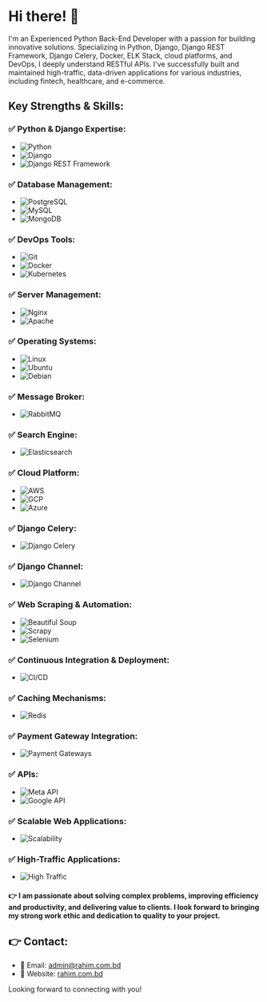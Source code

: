 # Hi there! 👋

I'm an Experienced Python Back-End Developer with a passion for building innovative solutions. Specializing in Python, Django, Django REST Framework, Django Celery, Docker, ELK Stack, cloud platforms, and DevOps, I deeply understand RESTful APIs. I've successfully built and maintained high-traffic, data-driven applications for various industries, including fintech, healthcare, and e-commerce.

## Key Strengths & Skills:

### ✅ Python & Django Expertise:
- ![Python](https://img.shields.io/badge/Python-3776AB?style=for-the-badge&logo=python&logoColor=white)
- ![Django](https://img.shields.io/badge/Django-092E20?style=for-the-badge&logo=Django&logoColor=white)
- ![Django REST Framework](https://img.shields.io/badge/DRF-ff1709?style=for-the-badge&logo=DRF&logoColor=white&color=ff1709&labelColor=gray)

### ✅ Database Management:
- ![PostgreSQL](https://img.shields.io/badge/PostgreSQL-316192?style=for-the-badge&logo=postgresql&logoColor=white)
- ![MySQL](https://img.shields.io/badge/MySQL-00000F?style=for-the-badge&logo=mysql&logoColor=white)
- ![MongoDB](https://img.shields.io/badge/MongoDB%20%20-CC2927?style=for-the-badge&logo=MongoDB%20%20&logoColor=white)

### ✅ DevOps Tools:
- ![Git](https://img.shields.io/badge/Git%20-0089D6?style=for-the-badge&logo=Git&logoColor=white)
- ![Docker](https://img.shields.io/badge/Docker%20-0089D6?style=for-the-badge&logo=Docker&logoColor=white)
- ![Kubernetes](https://img.shields.io/badge/Kubernetes%20-0089D6?style=for-the-badge&logo=Kubernetes&logoColor=white)

### ✅ Server Management:
- ![Nginx](https://img.shields.io/badge/Nginx-009639?style=for-the-badge&logo=nginx&logoColor=white)
- ![Apache](https://img.shields.io/badge/Apache-D22128?style=for-the-badge&logo=apache&logoColor=white)

### ✅ Operating Systems:
- ![Linux](https://img.shields.io/badge/Linux-000000?style=for-the-badge&logo=linux&logoColor=white)
- ![Ubuntu](https://img.shields.io/badge/Ubuntu-E95420?style=for-the-badge&logo=ubuntu&logoColor=white)
- ![Debian](https://img.shields.io/badge/Debian-A81D33?style=for-the-badge&logo=debian&logoColor=white)

### ✅ Message Broker:
- ![RabbitMQ](https://img.shields.io/badge/RabbitMQ-FF6600?style=for-the-badge&logo=RabbitMQ&logoColor=white)

### ✅ Search Engine:
- ![Elasticsearch](https://img.shields.io/badge/Elasticsearch-005571?style=for-the-badge&logo=Elasticsearch&logoColor=white)

### ✅ Cloud Platform:
- ![AWS](https://img.shields.io/badge/AWS-232F3E?style=for-the-badge&logo=amazon-aws&logoColor=white)
- ![GCP](https://img.shields.io/badge/GCP-4285F4?style=for-the-badge&logo=google-cloud&logoColor=white)
- ![Azure](https://img.shields.io/badge/Azure-0089D6?style=for-the-badge&logo=microsoft-azure&logoColor=white)

### ✅ Django Celery:
- ![Django Celery](https://img.shields.io/badge/Django%20Celery-43B02A?style=for-the-badge)

### ✅ Django Channel:
- ![Django Channel](https://img.shields.io/badge/Django%20Channel-092E20?style=for-the-badge&logo=Django&logoColor=white)

### ✅ Web Scraping & Automation:
- ![Beautiful Soup](https://img.shields.io/badge/Beautiful%20Soup-47A248?style=for-the-badge)
- ![Scrapy](https://img.shields.io/badge/Scrapy-3776AB?style=for-the-badge)
- ![Selenium](https://img.shields.io/badge/Selenium-43B02A?style=for-the-badge)

### ✅ Continuous Integration & Deployment:
- ![CI/CD](https://img.shields.io/badge/CI%2FCD-4285F4?style=for-the-badge)

### ✅ Caching Mechanisms:
- ![Redis](https://img.shields.io/badge/Redis-DC382D?style=for-the-badge&logo=Redis&logoColor=white)

### ✅ Payment Gateway Integration:
- ![Payment Gateways](https://img.shields.io/badge/Payment%20Gateways-009CDE?style=for-the-badge)

### ✅ APIs:
- ![Meta API](https://img.shields.io/badge/Meta%20API-3b5998?style=for-the-badge&logo=Meta&logoColor=white)
- ![Google API](https://img.shields.io/badge/Google%20API-4285F4?style=for-the-badge&logo=Google&logoColor=white)

### ✅ Scalable Web Applications:
- ![Scalability](https://img.shields.io/badge/Scalability-09CA83?style=for-the-badge)

### ✅ High-Traffic Applications:
- ![High Traffic](https://img.shields.io/badge/High%20Traffic-FFA726?style=for-the-badge)

#### 👉 I am passionate about solving complex problems, improving efficiency and productivity, and delivering value to clients. I look forward to bringing my strong work ethic and dedication to quality to your project.

## 👉 Contact:
- 📧 Email: admin@rahim.com.bd
- 🔗 Website: [rahim.com.bd](https://www.rahim.com.bd)

Looking forward to connecting with you!
